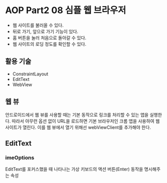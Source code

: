 # AOP Part2 08 심플 웹 브라우저

- 웹 사이트를 불러올 수 있다.
- 뒤로 가기, 앞으로 가기 기능이 있다.
- 홈 버튼을 눌러 처음으로 돌아갈 수 있다.
- 웹 사이트의 로딩 정도를 확인할 수 있다.

## 활용 기술

- ConstraintLayout
- EditText
- WebView

## 웹 뷰

안드로이드에서 웹 뷰를 사용할 때는 기본 동작으로 링크를 처리할 수 있는 앱을 실행한다. 따라서 아무런 옵션 없이 URL을 로드하면 기본 브라우저인 크롬 앱을 사용하여 웹 사이트가 열린다. 이를 웹 뷰에서 열기 위해선 webViewClient를 추가해야 한다.

## EditText

### imeOptions

EditText를 포커스했을 때 나타나는 가상 키보드의 액션 버튼(Enter) 동작을 명시해주는 속성